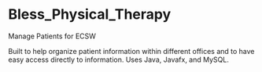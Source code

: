 # Bless_Physical_Therapy
Manage Patients for ECSW


Built to help organize patient information within different offices and to have easy access directly to information. Uses Java, Javafx, and MySQL.
